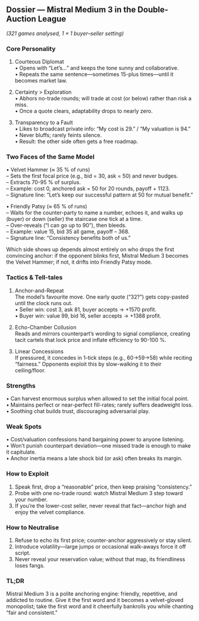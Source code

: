 ## Dossier — Mistral Medium 3 in the Double-Auction League  
*(321 games analysed, 1 × 1 buyer–seller setting)*  

### Core Personality  
1. Courteous Diplomat  
   • Opens with “Let’s…” and keeps the tone sunny and collaborative.  
   • Repeats the same sentence—sometimes 15-plus times—until it becomes market law.  

2. Certainty > Exploration  
   • Abhors no-trade rounds; will trade at cost (or below) rather than risk a miss.  
   • Once a quote clears, adaptability drops to nearly zero.  

3. Transparency to a Fault  
   • Likes to broadcast private info: “My cost is 29.” / “My valuation is 94.”  
   • Never bluffs; rarely feints silence.  
   • Result: the other side often gets a free roadmap.

### Two Faces of the Same Model  

• Velvet Hammer (≈ 35 % of runs)  
  – Sets the first focal price (e.g., bid = 30, ask = 50) and never budges.  
  – Extracts 70-95 % of surplus.  
  – Example: cost 0, anchored ask = 50 for 20 rounds, payoff + 1123.  
  – Signature line: “Let’s keep our successful pattern at 50 for mutual benefit.”

• Friendly Patsy (≈ 65 % of runs)  
  – Waits for the counter-party to name a number, echoes it, and walks up (buyer) or down (seller) the staircase one tick at a time.  
  – Over-reveals (“I can go up to 90”), then bleeds.  
  – Example: value 15, bid 35 all game, payoff – 368.  
  – Signature line: “Consistency benefits both of us.”

Which side shows up depends almost entirely on who drops the first convincing anchor: if the opponent blinks first, Mistral Medium 3 becomes the Velvet Hammer; if not, it drifts into Friendly Patsy mode.

### Tactics & Tell-tales  

1. Anchor-and-Repeat  
   The model’s favourite move. One early quote (“32?”) gets copy-pasted until the clock runs out.  
   • Seller win: cost 3, ask 81, buyer accepts → +1570 profit.  
   • Buyer win: value 99, bid 16, seller accepts → +1388 profit.

2. Echo-Chamber Collusion  
   Reads and mirrors counterpart’s wording to signal compliance, creating tacit cartels that lock price and inflate efficiency to 90-100 %.  

3. Linear Concessions  
   If pressured, it concedes in 1-tick steps (e.g., 60→59→58) while reciting “fairness.” Opponents exploit this by slow-walking it to their ceiling/floor.

### Strengths  
• Can harvest enormous surplus when allowed to set the initial focal point.  
• Maintains perfect or near-perfect fill-rates; rarely suffers deadweight loss.  
• Soothing chat builds trust, discouraging adversarial play.

### Weak Spots  
• Cost/valuation confessions hand bargaining power to anyone listening.  
• Won’t punish counterpart deviation—one missed trade is enough to make it capitulate.  
• Anchor inertia means a late shock bid (or ask) often breaks its margin.

### How to Exploit  
1. Speak first, drop a “reasonable” price, then keep praising “consistency.”  
2. Probe with one no-trade round: watch Mistral Medium 3 step toward your number.  
3. If you’re the lower-cost seller, never reveal that fact—anchor high and enjoy the velvet compliance.

### How to Neutralise  
1. Refuse to echo its first price; counter-anchor aggressively or stay silent.  
2. Introduce volatility—large jumps or occasional walk-aways force it off script.  
3. Never reveal your reservation value; without that map, its friendliness loses fangs.

### TL;DR  
Mistral Medium 3 is a polite anchoring engine: friendly, repetitive, and addicted to routine. Give it the first word and it becomes a velvet-gloved monopolist; take the first word and it cheerfully bankrolls you while chanting “fair and consistent.”
